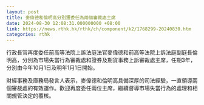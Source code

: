 ```yaml
---
layout: post
title: 麥偉德和倫明高分別獲委任為兩個審裁處主席
date: 2024-08-30 12:08:31.000000000 +08:00
link: https://news.rthk.hk/rthk/ch/component/k2/1768299-20240830.htm
categories: rthk
---
```


行政長官再度委任前高等法院上訴法庭法官麥偉德和前高等法院上訴法庭副庭長倫明高，分別為市場失當行為審裁處和證券及期貨事務上訴審裁處主席，任期3年，分別由今年10月1日及明年1月1日開始。
               
財經事務及庫務局發言人表示，麥偉德和倫明高具備深厚的司法經驗，一直領導兩個審裁處的有效運作。歡迎再度委任兩位主席，繼續督導市場失當行為的處理和相關規管決定的覆核。

